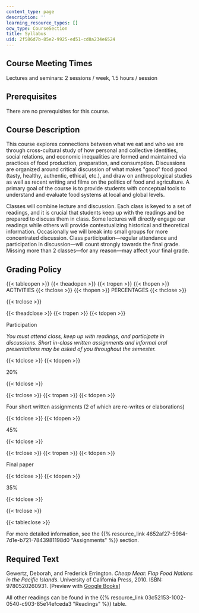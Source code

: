 ```yaml
---
content_type: page
description: ''
learning_resource_types: []
ocw_type: CourseSection
title: Syllabus
uid: 2f586d7b-85e2-9925-ed51-cd8a234e6524
---
```


Course Meeting Times 
---------------------

Lectures and seminars: 2 sessions / week, 1.5 hours / session

Prerequisites
-------------

There are no prerequisites for this course.

Course Description
------------------

This course explores connections between what we eat and who we are through cross-cultural study of how personal and collective identities, social relations, and economic inequalities are formed and maintained via practices of food production, preparation, and consumption. Discussions are organized around critical discussion of what makes "good" food _good_ (tasty, healthy, authentic, ethical, etc.), and draw on anthropological studies as well as recent writing and films on the politics of food and agriculture. A primary goal of the course is to provide students with conceptual tools to understand and evaluate food systems at local and global levels. 

Classes will combine lecture and discussion. Each class is keyed to a set of readings, and it is crucial that students keep up with the readings and be prepared to discuss them in class. Some lectures will directly engage our readings while others will provide contextualizing historical and theoretical information. Occasionally we will break into small groups for more concentrated discussion. Class participation—regular attendance and participation in discussion—will count strongly towards the final grade. Missing more than 2 classes—for any reason—may affect your final grade.

Grading Policy
--------------

{{< tableopen >}}
{{< theadopen >}}
{{< tropen >}}
{{< thopen >}}
ACTIVITIES
{{< thclose >}}
{{< thopen >}}
PERCENTAGES
{{< thclose >}}

{{< trclose >}}

{{< theadclose >}}
{{< tropen >}}
{{< tdopen >}}


Participation

_You must attend class, keep up with readings, and participate in discussions. Short in-class written assignments and informal oral presentations may be asked of you throughout the semester._


{{< tdclose >}}
{{< tdopen >}}


20%


{{< tdclose >}}

{{< trclose >}}
{{< tropen >}}
{{< tdopen >}}


Four short written assignments (2 of which are re-writes or elaborations)


{{< tdclose >}}
{{< tdopen >}}


45%


{{< tdclose >}}

{{< trclose >}}
{{< tropen >}}
{{< tdopen >}}


Final paper


{{< tdclose >}}
{{< tdopen >}}


35%


{{< tdclose >}}

{{< trclose >}}

{{< tableclose >}}

For more detailed information, see the {{% resource_link 4652af27-5984-7d1e-b721-7843981198d0 "Assignments" %}} section.

Required Text
-------------

Gewertz, Deborah, and Frederick Errington. _Cheap Meat: Flap Food Nations in the Pacific Islands_. University of California Press, 2010. ISBN: 9780520260931. \[Preview with [Google Books](https://books.google.com/books?id=3r7I0Vv943QC&pg=PAfrontcover#v=onepage&q&f=false)\]

All other readings can be found in the {{% resource_link 03c52153-1002-0540-c903-85e14efceda3 "Readings" %}} table.